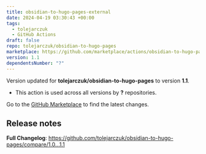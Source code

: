 ```yaml
---
title: obsidian-to-hugo-pages-external
date: 2024-04-19 03:30:43 +00:00
tags:
  - tolejarczuk
  - GitHub Actions
draft: false
repo: tolejarczuk/obsidian-to-hugo-pages
marketplace: https://github.com/marketplace/actions/obsidian-to-hugo-pages-external
version: 1.1
dependentsNumber: "?"
---
```



Version updated for **tolejarczuk/obsidian-to-hugo-pages** to version **1.1**.
- This action is used across all versions by **?** repositories.

Go to the [GitHub Marketplace](https://github.com/marketplace/actions/obsidian-to-hugo-pages-external) to find the latest changes.

## Release notes

**Full Changelog**: https://github.com/tolejarczuk/obsidian-to-hugo-pages/compare/1.0...1.1
